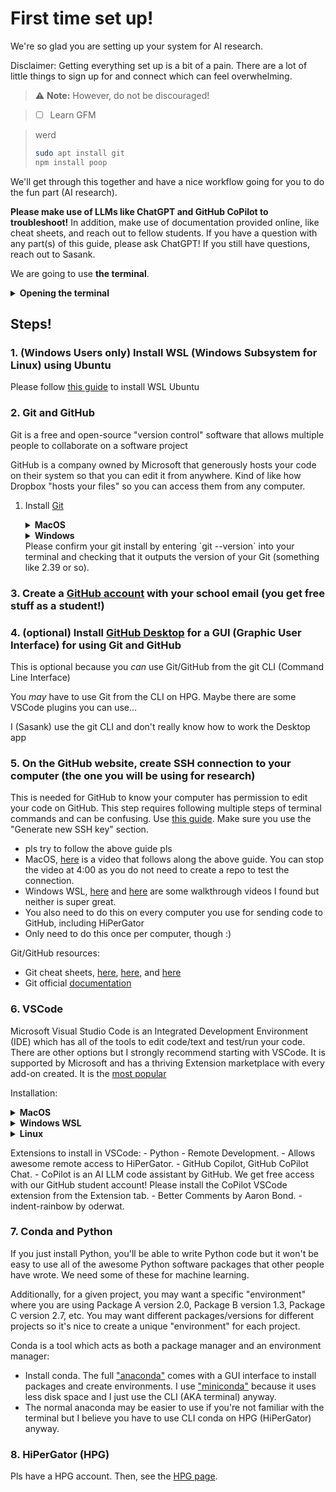 # First time set up!

We're so glad you are setting up your system for AI research.

Disclaimer: Getting everything set up is a bit of a pain. There are a lot of little things to sign up for and connect which can feel overwhelming.

> :warning: **Note:** However, do not be discouraged!

> - [ ] Learn GFM

> werd
>
> ```bash
> sudo apt install git
> npm install poop
> ```

We'll get through this together and have a nice workflow going for you to do the fun part (AI research).

**Please make use of LLMs like ChatGPT and GitHub CoPilot to troubleshoot!**
In addition, make use of documentation provided online, like cheat sheets, and reach out to fellow students.
If you have a question with any part(s) of this guide, please ask ChatGPT! If you still have questions, reach out to Sasank.

We are going to use **the terminal**.
<details> <summary> <b>Opening the terminal</b> </summary>
The terminal is a fully text-based interface with your computer.
    
To open it up:

- MacOS - Hit `CMD+<Spc>` (Command key + Space bar) to open up the finder. Type "terminal" and hit enter to open it up.
- Windows - Hit Windows key to open up the finder. Search for PowerShell and open it with administrator privileges
- Windows pt. 2 - after you install WSL (See below), please use your WSL Linux terminal instead. Please reach out to ChatGPT or Sasank for clarification.
- Linux - For Ubuntu, it's `CMD+Alt+t`.
</details>

## Steps!

### 1. (Windows Users only) Install WSL (Windows Subsystem for Linux) using Ubuntu
Please follow [this guide](https://canonical-ubuntu-wsl.readthedocs-hosted.com/en/latest/guides/install-ubuntu-wsl2/) to install WSL Ubuntu

### 2. Git and GitHub
Git is a free and open-source "version control" software that allows multiple people to collaborate on a software project

GitHub is a company owned by Microsoft that generously hosts your code on their system so that you can edit it from anywhere. Kind of like how Dropbox "hosts your files" so you can access them from any computer.

1. Install [Git](https://git-scm.com/downloads)
    <details> <summary> <b>MacOS</b> </summary>
        
    - If you do not have homebrew installed (more likely):
        submit ```xcode-select --install``` in the terminal.
        Here's a [video tutorial](https://www.youtube.com/watch?v=Mf3l8z6oxQ0)

    - If you have homewbrew installed:
        Check by submitting `brew` in the terminal.
        If it prints out the version of homebrew, you have it.
        If it vomits an error about "command not found", you do not have homebrew
        If homebrew installed, submit ```brew install git``` and hit enter when it asks for permission to do stuff.
        Here's a [video tutorial](https://www.youtube.com/watch?v=B4qsvQ5IqWk). You don't have to do the email bit at the end of this video.
    </details>

    <details> <summary> <b>Windows</b> </summary>
    I will assume you are using WSL (Windows Subsystem for Linux) with Ubuntu.
    In this case, you already have Git installed on your WSL terminal. Since you now interact with your computer using Linux commands, you can use `sudo apt install git` to update your git if you wish.
    </details>
    Please confirm your git install by entering `git --version` into your terminal and checking that it outputs the version of your Git (something like 2.39 or so).
### 3. Create a [GitHub account](https://github.com/) **with your school email** (you get free stuff as a student!)
### 4. (optional) Install [GitHub Desktop](https://desktop.github.com/) for a GUI (Graphic User Interface) for using Git and GitHub
This is optional because you *can* use Git/GitHub from the git CLI (Command Line Interface)

You *may* have to use Git from the CLI on HPG. Maybe there are some VSCode plugins you can use...

I (Sasank) use the git CLI and don't really know how to work the Desktop app
### 5. On the GitHub website, create SSH connection to your computer (the one you will be using for research)
This is needed for GitHub to know your computer has permission to edit your code on GitHub.
This step requires following multiple steps of terminal commands and can be confusing.
Use [this guide](https://docs.github.com/en/authentication/connecting-to-github-with-ssh/generating-a-new-ssh-key-and-adding-it-to-the-ssh-agent). Make sure you use the "Generate new SSH key" section.

- pls try to follow the above guide pls
- MacOS, [here](https://www.youtube.com/watch?v=45YCxPnBj-w) is a video that follows along the above guide. You can stop the video at 4:00 as you do not need to create a repo to test the connection.
- Windows WSL, [here](https://www.youtube.com/watch?v=Xi_2Cu8z2d0) and [here](https://www.youtube.com/watch?v=EoLrCX1VVog) are some walkthrough videos I found but neither is super great.
- You also need to do this on every computer you use for sending code to GitHub, including HiPerGator
- Only need to do this once per computer, though :)

Git/GitHub resources:
    
- Git cheat sheets, [here](https://training.github.com/downloads/github-git-cheat-sheet.pdf), [here](https://education.github.com/git-cheat-sheet-education.pdf), and [here](https://www.atlassian.com/git/tutorials/atlassian-git-cheatsheet)
- Git official [documentation](https://git-scm.com/docs)

### 6. VSCode
Microsoft Visual Studio Code is an Integrated Development Environment (IDE) which has all of the tools to edit code/text and test/run your code. There are other options but I strongly recommend starting with VSCode. It is supported by Microsoft and has a thriving Extension marketplace with every add-on created. It is the [most popular](https://survey.stackoverflow.co/2023/#section-most-popular-technologies-integrated-development-environment)

Installation:
<details> <summary> <b>MacOS</b> </summary>
Install from [the website](https://code.visualstudio.com/download)
</details>
<details> <summary> <b>Windows WSL</b> </summary>
[This](https://code.visualstudio.com/docs/remote/wsl-tutorial) seems useful for Windows WSL users
</details>
<details> <summary> <b>Linux</b> </summary>
Install from [the website](https://code.visualstudio.com/download)
</details>

Extensions to install in VSCode:
    - Python
    - Remote Development.
        - Allows awesome remote access to HiPerGator.
    - GitHub Copilot, GitHub CoPilot Chat.
        - CoPilot is an AI LLM code assistant by GitHub. We get free access with our GitHub student account! Please install the CoPilot VSCode extension from the Extension tab.
    - Better Comments by Aaron Bond.
    - indent-rainbow by oderwat.

### 7. Conda and Python
If you just install Python, you'll be able to write Python code but it won't be easy to use all of the awesome Python software packages that other people have wrote. We need some of these for machine learning.

Additionally, for a given project, you may want a specific "environment" where you are using Package A version 2.0, Package B version 1.3, Package C version 2.7, etc. You may want different packages/versions for different projects so it's nice to create a unique "environment" for each project.

Conda is a tool which acts as both a package manager and an environment manager:

- Install conda. The full ["anaconda"](https://www.anaconda.com/download#downloads) comes with a GUI interface to install packages and create environments. I use ["miniconda"](https://docs.anaconda.com/free/miniconda/) because it uses less disk space and I just use the CLI (AKA terminal) anyway.
- The normal anaconda may be easier to use if you're not familiar with the terminal but I believe you have to use CLI conda on HPG (HiPerGator) anyway.


### 8. HiPerGator (HPG)
Pls have a HPG account.
Then, see the [HPG page](hpg.md).
